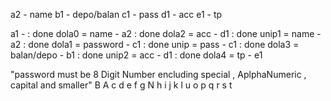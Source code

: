 a2 - name
b1 - depo/balan
c1 - pass
d1 - acc
e1 - tp

a1 - : done
dola0 = name - a2 : done
dola2 = acc - d1 : done
unip1 = name - a2 : done
dola1 = password - c1 : done
unip = pass - c1 : done
dola3 = balan/depo - b1 : done
unip2 = acc - d1 : done
dola4 = tp - e1

"password must be 8 Digit Number encluding special , AplphaNumeric , capital and smaller"
B A c d e f g N h i j k l u o p q r s t 